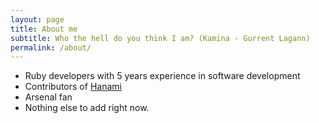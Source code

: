 ```yaml
---
layout: page
title: About me
subtitle: Who the hell do you think I am? (Kamina - Gurrent Lagann)
permalink: /about/
---
```


- Ruby developers with 5 years experience in software development
- Contributors of [Hanami][hanami]
- Arsenal fan
- Nothing else to add right now.

[hanami]: http://github.com/hanami
